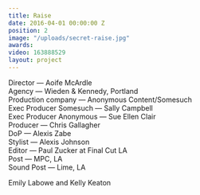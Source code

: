 ```yaml
---
title: Raise
date: 2016-04-01 00:00:00 Z
position: 2
image: "/uploads/secret-raise.jpg"
awards: 
video: 163888529
layout: project
---
```


Director — Aoife McArdle  
Agency — Wieden & Kennedy, Portland  
Production company — Anonymous Content/Somesuch  
Exec Producer Somesuch — Sally Campbell  
Exec Producer Anonymous — Sue Ellen Clair  
Producer — Chris Gallagher  
DoP — Alexis Zabe  
Stylist — Alexis Johnson  
Editor — Paul Zucker at Final Cut LA  
Post — MPC, LA  
Sound Post — Lime, LA

Emily Labowe and Kelly Keaton
